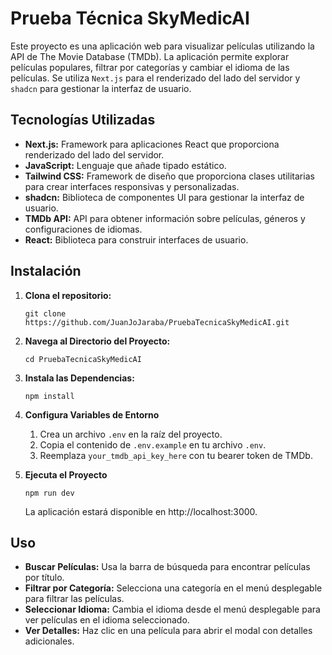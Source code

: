 # Prueba Técnica SkyMedicAI

Este proyecto es una aplicación web para visualizar películas utilizando la API de The Movie Database (TMDb). La aplicación permite explorar películas populares, filtrar por categorías y cambiar el idioma de las películas. Se utiliza `Next.js` para el renderizado del lado del servidor y `shadcn` para gestionar la interfaz de usuario.

## Tecnologías Utilizadas

- **Next.js:** Framework para aplicaciones React que proporciona renderizado del lado del servidor.
- **JavaScript:** Lenguaje que añade tipado estático.
- **Tailwind CSS:** Framework de diseño que proporciona clases utilitarias para crear interfaces responsivas y personalizadas.
- **shadcn:** Biblioteca de componentes UI para gestionar la interfaz de usuario.
- **TMDb API:** API para obtener información sobre películas, géneros y configuraciones de idiomas.
- **React:** Biblioteca para construir interfaces de usuario.

## Instalación

1. **Clona el repositorio:**

   `git clone https://github.com/JuanJoJaraba/PruebaTecnicaSkyMedicAI.git`
   
2. **Navega al Directorio del Proyecto:**

   `cd PruebaTecnicaSkyMedicAI`

3. **Instala las Dependencias:**

   `npm install`

4. **Configura Variables de Entorno**

   1. Crea un archivo `.env` en la raíz del proyecto.
   2. Copia el contenido de `.env.example` en tu archivo `.env`.
   3. Reemplaza `your_tmdb_api_key_here` con tu bearer token de TMDb.

5. **Ejecuta el Proyecto**

   `npm run dev`

   La aplicación estará disponible en http://localhost:3000.

## Uso

- **Buscar Películas:** Usa la barra de búsqueda para encontrar películas por título.
- **Filtrar por Categoría:** Selecciona una categoría en el menú desplegable para filtrar las películas.
- **Seleccionar Idioma:** Cambia el idioma desde el menú desplegable para ver películas en el idioma seleccionado.
- **Ver Detalles:** Haz clic en una película para abrir el modal con detalles adicionales.

